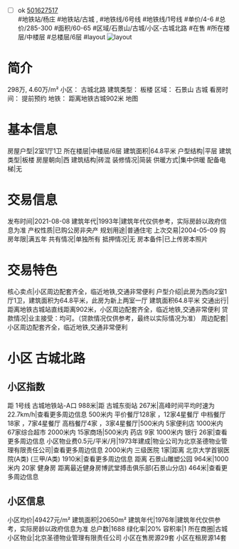 - [ ] ok [501627517](https://bj.5i5j.com/ershoufang/501627517.html)  
 #地铁站/杨庄 #地铁站/古城 ,  #地铁线/6号线 #地铁线/1号线
#单价/4-6 #总价/285-300 #面积/60-65   #区域/石景山/古城/小区-古城北路 #在售 #所在楼层/中楼层 #总楼层/6层 #layout 
![layout](http://image2a.5i5j.com/bdir/layout/6eddc6d3de384d7ca7bc392c5fdbf1e3.jpg_P5.jpg) 
# 简介 
 298万,  4.60万/m² 
小区： 古城北路
建筑类型： 板楼
区域： 石景山 古城
看房时间： 提前预约
地铁： 距离地铁古城902米 地图
# 基本信息 
 房屋户型|2室1厅1卫
所在楼层|中楼层/6层
建筑面积|64.8平米
户型结构|平层
建筑类型|板楼
房屋朝向|西
建筑结构|砖混
装修情况|简装
供暖方式|集中供暖
配备电梯|无
# 交易信息 
 发布时间|2021-08-08
建筑年代|1993年|建筑年代仅供参考，实际房龄以政府信息为准
产权性质|已购公房非央产
规划用途|普通住宅
上次交易|2004-05-09
购房年限|满五年
共有情况|单独所有
抵押情况|无
房本备件|已上传房本照片
# 交易特色 
 核心卖点|小区周边配套齐全，临近地铁,交通非常便利
户型介绍|此房为西向2室1厅1卫，建筑面积为64.8平米，此房为新上两室一厅 建筑面积64.8平米
交通出行|距离地铁古城站直线距离902米，小区周边配套齐全，临近地铁,交通非常便利
贷款情况|业主接受：均可。（贷款情况仅供参考，最终以实际情况为准）
周边配套|小区周边配套齐全，临近地铁,交通非常便利
# 小区 古城北路
## 小区指数 
 距 1号线 古城地铁站-A口 988米|距 古城东街站 267米|高峰时间平均时速为22.7km/h|查看更多周边信息
500米内 平价餐厅128家 ，12家4星餐厅
中档餐厅18家 ，7家4星餐厅
高档餐厅4家 ，3家4星餐厅|500米内 5家便利店
1000米内 67家综合超市
2000米内 15家商场|500米内 药店 9家
1000米内 银行 26家|查看更多周边信息
小区物业费0.5元/平米/月|1973年建成|物业公司为北京圣德物业管理有限责任公司|查看更多周边信息
2000米内 三级医院 1家|距离 北京大学首钢医院(A类) (三甲/A类) 1910米|查看更多周边信息
距离 石景山雕塑公园 964米|1000米内 20家 健身房
距离最近健身房博武堂搏击俱乐部(石景山分店) 464米|查看更多周边信息
## 小区信息 
 小区均价|49427元/m²
建筑面积|20650m²
建筑年代|1976年|建筑年代仅供参考，实际房龄以政府信息为准
总户数|1688
绿化率|20%
容积率|1
所在商圈|古城
小区物业|北京圣德物业管理有限责任公司
小区在售房源29套
小区在租房源14套
